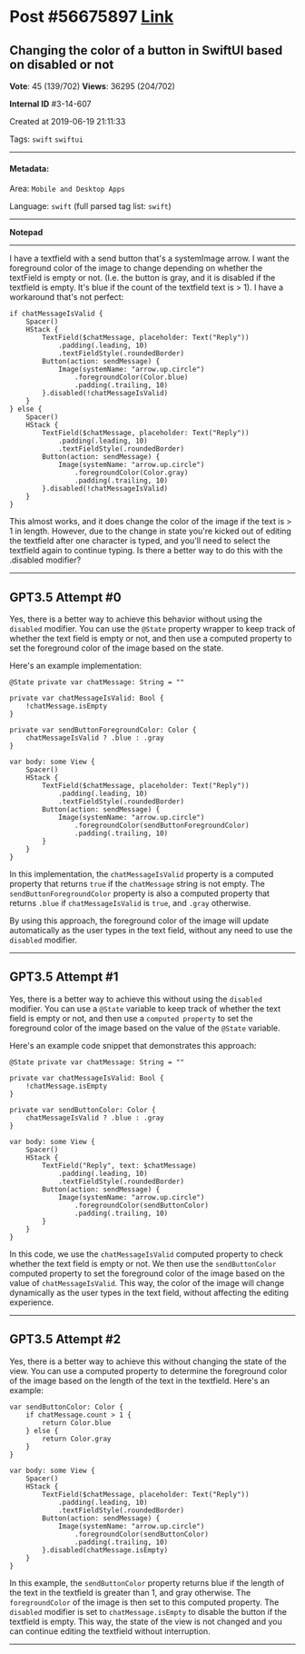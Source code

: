 
# Post \#56675897 [Link](https://stackoverflow.com/questions/56675897/)

## Changing the color of a button in SwiftUI based on disabled or not

**Vote**: 45 (139/702) **Views**: 36295 (204/702) 

**Internal ID** \#3-14-607

Created at 2019-06-19 21:11:33

Tags: `swift` `swiftui`

----------

#### Metadata:

Area: `Mobile and Desktop Apps`

Language: `swift` (full parsed tag list: `swift`)

----------

**Notepad**


----------

I have a textfield with a send button that's a systemImage arrow. I want the foreground color of the image to change depending on whether the textField is empty or not. (I.e. the button is gray, and it is disabled if the textfield is empty. It's blue if the count of the textfield text is > 1).
I have a workaround that's not perfect:
```
if chatMessageIsValid {
    Spacer()
    HStack {
        TextField($chatMessage, placeholder: Text("Reply"))
            .padding(.leading, 10)
            .textFieldStyle(.roundedBorder)
        Button(action: sendMessage) {
            Image(systemName: "arrow.up.circle")
                .foregroundColor(Color.blue)
                .padding(.trailing, 10)
        }.disabled(!chatMessageIsValid)
    }
} else {
    Spacer()
    HStack {
        TextField($chatMessage, placeholder: Text("Reply"))
            .padding(.leading, 10)
            .textFieldStyle(.roundedBorder)
        Button(action: sendMessage) {
            Image(systemName: "arrow.up.circle")
                .foregroundColor(Color.gray)
                .padding(.trailing, 10)
        }.disabled(!chatMessageIsValid)
    }
}
```

This almost works, and it does change the color of the image if the text is > 1 in length. However, due to the change in state you're kicked out of editing the textfield after one character is typed, and you'll need to select the textfield again to continue typing. Is there a better way to do this with the .disabled modifier?


----------
        
## GPT3.5 Attempt \#0

Yes, there is a better way to achieve this behavior without using the `disabled` modifier. You can use the `@State` property wrapper to keep track of whether the text field is empty or not, and then use a computed property to set the foreground color of the image based on the state.

Here's an example implementation:

```
@State private var chatMessage: String = ""

private var chatMessageIsValid: Bool {
    !chatMessage.isEmpty
}

private var sendButtonForegroundColor: Color {
    chatMessageIsValid ? .blue : .gray
}

var body: some View {
    Spacer()
    HStack {
        TextField($chatMessage, placeholder: Text("Reply"))
            .padding(.leading, 10)
            .textFieldStyle(.roundedBorder)
        Button(action: sendMessage) {
            Image(systemName: "arrow.up.circle")
                .foregroundColor(sendButtonForegroundColor)
                .padding(.trailing, 10)
        }
    }
}
```

In this implementation, the `chatMessageIsValid` property is a computed property that returns `true` if the `chatMessage` string is not empty. The `sendButtonForegroundColor` property is also a computed property that returns `.blue` if `chatMessageIsValid` is `true`, and `.gray` otherwise.

By using this approach, the foreground color of the image will update automatically as the user types in the text field, without any need to use the `disabled` modifier.

--------

## GPT3.5 Attempt \#1

Yes, there is a better way to achieve this without using the `disabled` modifier. You can use a `@State` variable to keep track of whether the text field is empty or not, and then use a `computed property` to set the foreground color of the image based on the value of the `@State` variable.

Here's an example code snippet that demonstrates this approach:

```
@State private var chatMessage: String = ""

private var chatMessageIsValid: Bool {
    !chatMessage.isEmpty
}

private var sendButtonColor: Color {
    chatMessageIsValid ? .blue : .gray
}

var body: some View {
    Spacer()
    HStack {
        TextField("Reply", text: $chatMessage)
            .padding(.leading, 10)
            .textFieldStyle(.roundedBorder)
        Button(action: sendMessage) {
            Image(systemName: "arrow.up.circle")
                .foregroundColor(sendButtonColor)
                .padding(.trailing, 10)
        }
    }
}
```

In this code, we use the `chatMessageIsValid` computed property to check whether the text field is empty or not. We then use the `sendButtonColor` computed property to set the foreground color of the image based on the value of `chatMessageIsValid`. This way, the color of the image will change dynamically as the user types in the text field, without affecting the editing experience.

--------

## GPT3.5 Attempt \#2

Yes, there is a better way to achieve this without changing the state of the view. You can use a computed property to determine the foreground color of the image based on the length of the text in the textfield. Here's an example:

```
var sendButtonColor: Color {
    if chatMessage.count > 1 {
        return Color.blue
    } else {
        return Color.gray
    }
}

var body: some View {
    Spacer()
    HStack {
        TextField($chatMessage, placeholder: Text("Reply"))
            .padding(.leading, 10)
            .textFieldStyle(.roundedBorder)
        Button(action: sendMessage) {
            Image(systemName: "arrow.up.circle")
                .foregroundColor(sendButtonColor)
                .padding(.trailing, 10)
        }.disabled(chatMessage.isEmpty)
    }
}
```

In this example, the `sendButtonColor` property returns blue if the length of the text in the textfield is greater than 1, and gray otherwise. The `foregroundColor` of the image is then set to this computed property. The `disabled` modifier is set to `chatMessage.isEmpty` to disable the button if the textfield is empty. This way, the state of the view is not changed and you can continue editing the textfield without interruption.

--------
